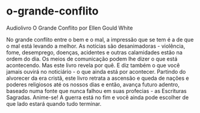 # o-grande-conflito
Audiolivro O Grande Conflito por Ellen Gould White

No grande conflito entre o bem e o mal, a impressão que se tem é a de que o mal está levando a melhor. As notícias são desanimadoras - violência, fome, desemprego, doenças, acidentes e outras calamidades estão na ordem do dia. Os meios de comunicação podem lhe dizer o que está acontecendo. Mas este livro revela por quê. E diz também o que você jamais ouvirá no noticiário - o que ainda está por acontecer.
Partindo do alvorecer da era cristã, este livro retrata a ascensão e queda de nações e poderes religiosos até os nossos dias e então, avança futuro adentro, baseado numa fonte que nunca falhou em suas profecias - as Escrituras Sagradas.
Anime-se! A guerra está no fim e você ainda pode escolher de que lado estará quando tudo terminar.
